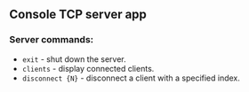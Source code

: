 ## Console TCP server app

### Server commands:

* `exit` - shut down the server.
* `clients` - display connected clients.
* `disconnect {N}` - disconnect a client with a specified index.